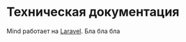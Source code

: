 # Техническая документация

Mind работает на [Laravel][laravel]. Бла бла бла

[laravel]: https://laravel.com
